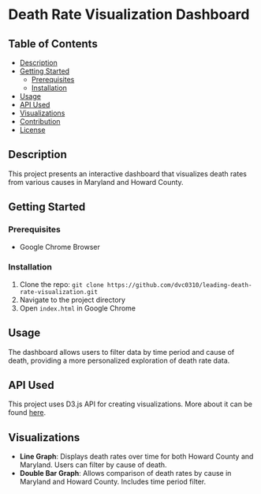# Death Rate Visualization Dashboard

## Table of Contents

- [Description](#description)
- [Getting Started](#getting-started)
    - [Prerequisites](#prerequisites)
    - [Installation](#installation)
- [Usage](#usage)
- [API Used](#api-used)
- [Visualizations](#visualizations)
- [Contribution](#contribution)
- [License](#license)

## Description

This project presents an interactive dashboard that visualizes death rates from various causes in Maryland and Howard County. 

## Getting Started

### Prerequisites

- Google Chrome Browser

### Installation

1. Clone the repo: `git clone https://github.com/dvc0310/leading-death-rate-visualization.git`
2. Navigate to the project directory
3. Open `index.html` in Google Chrome

## Usage

The dashboard allows users to filter data by time period and cause of death, providing a more personalized exploration of death rate data.

## API Used

This project uses D3.js API for creating visualizations. More about it can be found [here](https://d3js.org/d3.v7.min.js).

## Visualizations

- **Line Graph**: Displays death rates over time for both Howard County and Maryland. Users can filter by cause of death.
- **Double Bar Graph**: Allows comparison of death rates by cause in Maryland and Howard County. Includes time period filter.


